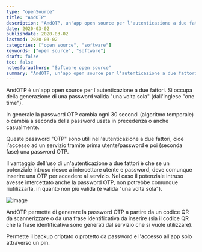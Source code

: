 ```yaml
---
type: "openSource"
title: "AndOTP"
description: "AndOTP, un'app open source per l'autenticazione a due fattori"
date: 2020-03-02
publishdate: 2020-03-02
lastmod: 2020-03-02
categories: ["open source", "software"]
keywords: ["open source", "software"]
draft: false
toc: false
notesforauthors: "Software open source"
summary: "AndOTP, un'app open source per l'autenticazione a due fattori."
---
```


AndOTP è un'app open source per l'autenticazione a due fattori. Si occupa della generazione di una password valida "una volta sola" (dall'inglese "one time").

In generale la password OTP cambia ogni 30 secondi (algoritmo temporale) o cambia a seconda della password usata in precedenza o anche casualmente. 

Queste password "OTP" sono utili nell'autenticazione a due fattori, cioè l'accesso ad un servizio tramite prima utente/password e poi (seconda fase) una password OTP.

Il vantaggio dell'uso di un'autenticazione a due fattori è che se un potenziale intruso riesce a intercettare utente e password, deve comunque inserire una OTP per accedere al servizio. Nel caso il potenziale intruso avesse intercettato anche la password OTP,  non potrebbe comunque riutilizzarla, in quanto non più valida (è valida "una volta sola").

![Image](/static/openSource/AndOTP-Pin.png "AndOTP - Immagine 1")

AndOTP permette di generare la password OTP a partire da un codice QR da scannerizzare o da una frase identificativa da inserire (sia il codice QR che la frase identificativa sono generati dal servizio che si vuole utilizzare).

Permette il backup criptato o protetto da password e l'accesso all'app solo attraverso un pin.

